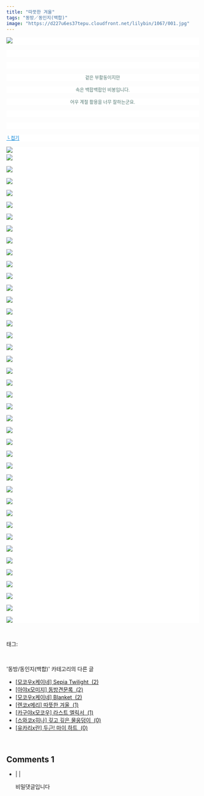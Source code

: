 ```yaml
---
title: "따뜻한 겨울"
tags: "동방／동인지(백합)"
image: "https://d227u6es37tepu.cloudfront.net/lilybin/1067/001.jpg"
---
```

<div class="article">
<div class="area_view">
<p style="text-align: justify; background: white"><img src="{{ site.imgserver6 }}/lilybin/1067/001.jpg"/><span style="color:#557a74; font-family:돋움; font-size:9pt"> 
</span></p><p style="text-align: justify; background: white"> 
 </p><p style="text-align: justify; background: white"> 
 </p><p style="text-align: center; background: white"><span style="color:#557a74; font-family:돋움; font-size:9pt">겉은 부활동이지만
</span></p><p style="text-align: center; background: white"><span style="color:#557a74; font-family:돋움; font-size:9pt">속은 백합백합인 비봉입니다.
</span></p><p style="text-align: center; background: white"><span style="color:#557a74; font-family:돋움; font-size:9pt">어우 계절 활용을 너무 잘하는군요.
</span></p><p style="text-align: center; background: white"> 
 </p><p style="text-align: justify; background: white"> 
 </p><p style="text-align: justify; background: white"><a href="http://blog.naver.com/PostView.nhn?blogId=cjb0236&amp;logNo=150136641726&amp;parentCategoryNo=&amp;categoryNo=41&amp;viewDate=&amp;isShowPopularPosts=false&amp;from=postView"><span style="color:#0482d6; font-family:돋움; font-size:9pt; text-decoration:underline">└ 접기</span></a><span style="color:#557a74; font-family:돋움; font-size:9pt">
</span></p><p style="text-align: justify; background: white"><img src="{{ site.imgserver6 }}/lilybin/1067/002.jpg"/><span style="color:#557a74; font-family:돋움; font-size:9pt"><br/><img src="{{ site.imgserver6 }}/lilybin/1067/003.jpg"/><br/><br/><img src="{{ site.imgserver6 }}/lilybin/1067/004.jpg"/><br/><br/><img src="{{ site.imgserver6 }}/lilybin/1067/005.jpg"/><br/><br/><img src="{{ site.imgserver6 }}/lilybin/1067/006.jpg"/><br/><br/><img src="{{ site.imgserver6 }}/lilybin/1067/007.jpg"/><br/><br/><img src="{{ site.imgserver6 }}/lilybin/1067/008.jpg"/><br/><br/><img src="{{ site.imgserver6 }}/lilybin/1067/009.jpg"/><br/><br/><img src="{{ site.imgserver6 }}/lilybin/1067/010.jpg"/><br/><br/><img src="{{ site.imgserver6 }}/lilybin/1067/011.jpg"/><br/><br/><img src="{{ site.imgserver6 }}/lilybin/1067/012.jpg"/><br/><br/><img src="{{ site.imgserver6 }}/lilybin/1067/013.jpg"/><br/><br/><img src="{{ site.imgserver6 }}/lilybin/1067/014.jpg"/><br/><br/><img src="{{ site.imgserver6 }}/lilybin/1067/015.jpg"/><br/><br/><img src="{{ site.imgserver6 }}/lilybin/1067/016.jpg"/><br/><br/><img src="{{ site.imgserver6 }}/lilybin/1067/017.jpg"/><br/><br/><img src="{{ site.imgserver6 }}/lilybin/1067/018.jpg"/><br/><br/><img src="{{ site.imgserver6 }}/lilybin/1067/019.jpg"/><br/><br/><img src="{{ site.imgserver6 }}/lilybin/1067/020.jpg"/><br/><br/><img src="{{ site.imgserver6 }}/lilybin/1067/021.jpg"/><br/><br/><img src="{{ site.imgserver6 }}/lilybin/1067/022.jpg"/><br/><br/><img src="{{ site.imgserver6 }}/lilybin/1067/023.jpg"/><br/><br/><img src="{{ site.imgserver6 }}/lilybin/1067/024.jpg"/><br/><br/><img src="{{ site.imgserver6 }}/lilybin/1067/025.jpg"/><br/><br/><img src="{{ site.imgserver6 }}/lilybin/1067/026.jpg"/><br/><br/><img src="{{ site.imgserver6 }}/lilybin/1067/027.jpg"/><br/><br/><img src="{{ site.imgserver6 }}/lilybin/1067/028.jpg"/><br/><br/><img src="{{ site.imgserver6 }}/lilybin/1067/029.jpg"/><br/><br/><img src="{{ site.imgserver6 }}/lilybin/1067/030.jpg"/><br/><br/><img src="{{ site.imgserver6 }}/lilybin/1067/031.jpg"/><br/><br/><img src="{{ site.imgserver6 }}/lilybin/1067/032.jpg"/><br/><br/><img src="{{ site.imgserver6 }}/lilybin/1067/033.jpg"/><br/><br/><img src="{{ site.imgserver6 }}/lilybin/1067/034.jpg"/><br/><br/><img src="{{ site.imgserver6 }}/lilybin/1067/035.jpg"/><br/><br/><img src="{{ site.imgserver6 }}/lilybin/1067/036.jpg"/><br/><br/><img src="{{ site.imgserver6 }}/lilybin/1067/037.jpg"/><br/><br/><img src="{{ site.imgserver6 }}/lilybin/1067/038.jpg"/><br/><br/><img src="{{ site.imgserver6 }}/lilybin/1067/039.jpg"/><br/><br/><img src="{{ site.imgserver6 }}/lilybin/1067/040.jpg"/><br/><br/><img src="{{ site.imgserver6 }}/lilybin/1067/041.jpg"/><br/><br/><img src="{{ site.imgserver6 }}/lilybin/1067/042.jpg"/>
</span></p>
</div></div><br/>
<div class="tagTrail">
<p>태그: </p>
<ul>
</ul>
</div><br/>
<div class="another">
<p>'동방/동인지(백합)' 카테고리의 다른 글</p>
<ul>
<li><a href="/lilybin_1070">
[모코우x케이네] Sepia Twilight  (2)
</a></li>
<li><a href="/lilybin_1069">
[아야x모미지] 동방견문록  (2)
</a></li>
<li><a href="/lilybin_1068">
[모코우x케이네] Blanket  (2)
</a></li>
<li><a href="/lilybin_1067">
[렌코x메리] 따뜻한 겨울  (1)
</a></li>
<li><a href="/lilybin_1066">
[카구야x모코우] 라스트 엘릭서  (1)
</a></li>
<li><a href="/lilybin_1065">
[스와코x히나] 깊고 깊은 물웅덩이  (0)
</a></li>
<li><a href="/lilybin_1064">
[유카리x란] 두근! 마이 하트  (0)
</a></li>
</ul>
</div><br/>
<div class="comment">
<h2 class="bold">Comments <span id="commentCount1067">1</span></h2>
<div style="clear:both;">
<div id="entry1067Comment" style="display:block">
<ul class="list_reply">
<li class="rp_secret hiddenComment" id="comment13264809">
<div class="post-comment">
<div>
<span>
<i class="fa fa-user"></i> |
                                |
                               
</span>
<p>비밀댓글입니다</p>

</div>
</div>
</li>
</ul>
</div>
</div>
</div><br/>
<br/>
<p id="refer"></p>
<br/>

